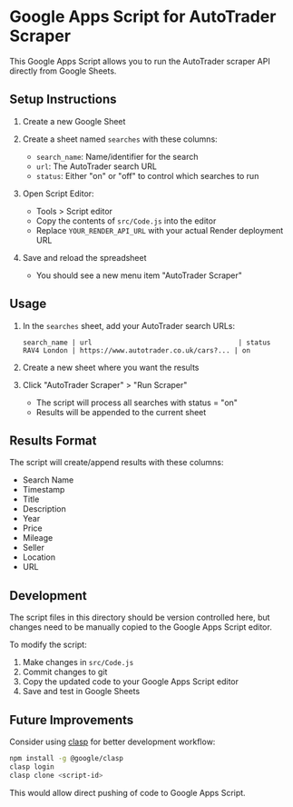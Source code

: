 # Google Apps Script for AutoTrader Scraper

This Google Apps Script allows you to run the AutoTrader scraper API directly from Google Sheets.

## Setup Instructions

1. Create a new Google Sheet
2. Create a sheet named `searches` with these columns:

   - `search_name`: Name/identifier for the search
   - `url`: The AutoTrader search URL
   - `status`: Either "on" or "off" to control which searches to run

3. Open Script Editor:

   - Tools > Script editor
   - Copy the contents of `src/Code.js` into the editor
   - Replace `YOUR_RENDER_API_URL` with your actual Render deployment URL

4. Save and reload the spreadsheet
   - You should see a new menu item "AutoTrader Scraper"

## Usage

1. In the `searches` sheet, add your AutoTrader search URLs:

   ```
   search_name | url                                    | status
   RAV4 London | https://www.autotrader.co.uk/cars?... | on
   ```

2. Create a new sheet where you want the results

3. Click "AutoTrader Scraper" > "Run Scraper"
   - The script will process all searches with status = "on"
   - Results will be appended to the current sheet

## Results Format

The script will create/append results with these columns:

- Search Name
- Timestamp
- Title
- Description
- Year
- Price
- Mileage
- Seller
- Location
- URL

## Development

The script files in this directory should be version controlled here, but changes need to be manually copied to the Google Apps Script editor.

To modify the script:

1. Make changes in `src/Code.js`
2. Commit changes to git
3. Copy the updated code to your Google Apps Script editor
4. Save and test in Google Sheets

## Future Improvements

Consider using [clasp](https://github.com/google/clasp) for better development workflow:

```bash
npm install -g @google/clasp
clasp login
clasp clone <script-id>
```

This would allow direct pushing of code to Google Apps Script.
